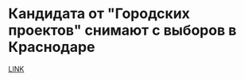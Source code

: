 # Кандидата от "Городских проектов" снимают с выборов в Краснодаре



[LINK](https://varlamov.ru/4021509.html)
